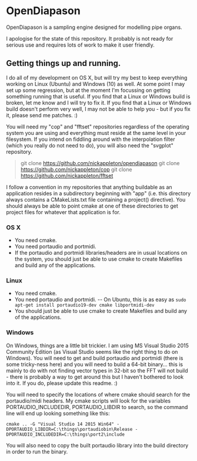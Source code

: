 # OpenDiapason

OpenDiapason is a sampling engine designed for modelling pipe organs.

I apologise for the state of this repository. It probably is not ready for serious use and requires lots of work to make it user friendly.

## Getting things up and running.

I do all of my development on OS X, but will try my best to keep everything working on Linux (Ubuntu) and Windows (10) as well. At some point I may set up some regression, but at the moment I'm focussing on getting something running that is useful. If you find that a Linux or Windows build is broken, let me know and I will try to fix it. If you find that a Linux or Windows build doesn't perform very well, I may not be able to help you - but if you fix it, please send me patches. :)

You will need my "cop" and "fftset" repositories regardless of the operating system you are using and everything must reside at the same level in your filesystem. If you intend on fiddling around with the interpolation filter (which you really do not need to do), you will also need the "svgplot" repository.

> git clone https://github.com/nickappleton/opendiapason
> git clone https://github.com/nickappleton/cop
> git clone https://github.com/nickappleton/fftset

I follow a convention in my repositories that anything buildable as an application resides in a subdirectory beginning with "app" (i.e. this directory always contains a CMakeLists.txt file containing a project() directive). You should always be able to point cmake at one of these directories to get project files for whatever that application is for.

### OS X

- You need cmake.
- You need portaudio and portmidi.
- If the portaudio and portmidi libraries/headers are in usual locations on the system, you should just be able to use cmake to create Makefiles and build any of the applications.

### Linux

- You need cmake.
- You need portaudio and portmidi.
-- On Ubuntu, this is as easy as `sudo apt-get install portaudio19-dev cmake libportmidi-dev`
- You should just be able to use cmake to create Makefiles and build any of the applications.

### Windows

On Windows, things are a little bit trickier. I am using MS Visual Studio 2015 Community Edition (as Visual Studio seems like the right thing to do on Windows). You will need to get and build portaudio and portmidi (there is some tricky-ness here) and you will need to build a 64-bit binary... this is mainly to do with not finding vector types in 32-bit so the FFT will not build - there is probably a way to get around this but I haven't bothered to look into it. If you do, please update this readme. :)

You will need to specify the locations of where cmake should search for the portaudio/midi headers. My cmake scripts will look for the variables PORTAUDIO_INCLUDEDIR, PORTAUDIO_LIBDIR to search, so the command line will end up looking something like this:

`cmake .. -G "Visual Studio 14 2015 Win64" -DPORTAUDIO_LIBDIR=C:\things\portaudiobin\Release -DPORTAUDIO_INCLUDEDIR=C:\things\port2\include`

You will also need to copy the built portaudio library into the build directory in order to run the binary.